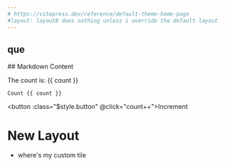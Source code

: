 ```yaml
---
# https://vitepress.dev/reference/default-theme-home-page
#layout: layoutB does nothing unless i override the default layout
---
```

<script setup>
import { ref } from 'vue'
// import HelloWorlds from  "../.vitepress/theme/custom/hello-world.vue'
// import HelloWorld from '../.vitepress/theme/custom/HelloWorld.vue'
// import HelloWorld from '../theme/custom/HelloWorld.vue'
// import HelloWorlds from './custom/HelloWorld.vue'
// import HelloWorlds from '../custom/HelloWorld.vue'
// import HelloWorlds from '../custom/HelloWorld.vue'
//wow okay this worked
// import HelloWorlds from "C:\\Users\\Jason\\WebstormProjects\\nuxt3-win32-posix-path\\docs\\.vitepress\\theme\\custom\\hello-world.vue"
// import HelloWorlds from "##/theme/custom/HelloWorld.vue"
// import HelloWorlds from "#theme/custom/HelloWorld.vue"
//why does it work now... wth, did i not import it properly before? the alias doesnt seem to work though
import HelloWorlds from "../.vitepress/theme/custom/hello-world.vue"
const count = ref(0)

// https://v3-migration.vuejs.org/breaking-changes/data-option.html
</script>

## que
<hello-world/>

<HelloWorlds/>
## Markdown Content


The count is: {{ count }}
<!-- https://vitepress.dev/guide/using-vue -->
<!-- that's dope -->
```js-vue
Count {{ count }}
```
<button :class="$style.button" @click="count++">Increment</button>

<style module>
.button {
  color: red;
  font-weight: bold;
}
</style>
# New Layout
* where's my custom tile